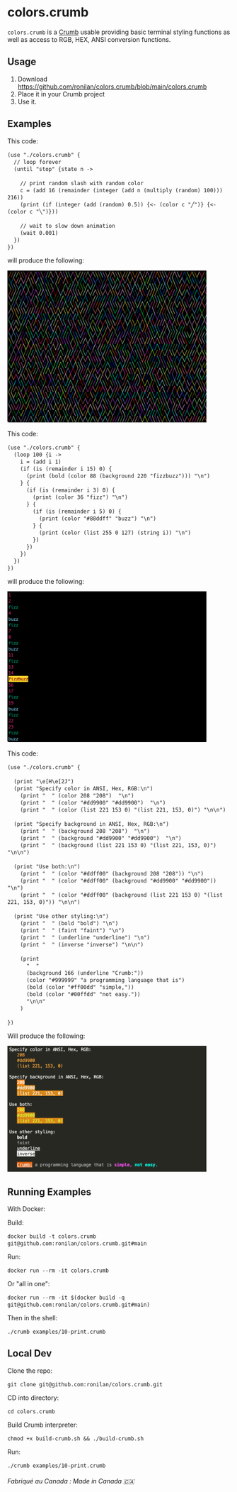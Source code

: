 # colors.crumb

`colors.crumb` is a [Crumb](https://github.com/liam-ilan/crumb) usable providing basic terminal styling functions as well as access to RGB, HEX, ANSI conversion functions.

## Usage

1. Download https://github.com/ronilan/colors.crumb/blob/main/colors.crumb
2. Place it in your Crumb project
3. Use it.

## Examples

This code:

```
(use "./colors.crumb" {
  // loop forever
  (until "stop" {state n ->
    
    // print random slash with random color
    c = (add 16 (remainder (integer (add n (multiply (random) 100))) 216))
    (print (if (integer (add (random) 0.5)) {<- (color c "╱")} {<- (color c "╲")}))

    // wait to slow down animation
    (wait 0.001)
  })
})

```
will produce the following:

<img src="./media/examples_10-print.crumb.png" width="450"> 

This code:

```
(use "./colors.crumb" {
  (loop 100 {i -> 
    i = (add i 1)
    (if (is (remainder i 15) 0) {
      (print (bold (color 88 (background 220 "fizzbuzz"))) "\n")
    } {
      (if (is (remainder i 3) 0) {
        (print (color 36 "fizz") "\n")
      } {
        (if (is (remainder i 5) 0) {
          (print (color "#88ddff" "buzz") "\n")
        } {
          (print (color (list 255 0 127) (string i)) "\n")
        })
      })
    })
  })
})
```
will produce the following:

<img src="./media/examples_fizzbuzz.crumb.png" width="450"> 

This code:

```
(use "./colors.crumb" {

  (print "\e[H\e[2J")
  (print "Specify color in ANSI, Hex, RGB:\n")
    (print "  " (color 208 "208")  "\n")
    (print "  " (color "#dd9900" "#dd9900")  "\n")
    (print "  " (color (list 221 153 0) "(list 221, 153, 0)") "\n\n")

  (print "Specify background in ANSI, Hex, RGB:\n")
    (print "  " (background 208 "208")  "\n")
    (print "  " (background "#dd9900" "#dd9900")  "\n")
    (print "  " (background (list 221 153 0) "(list 221, 153, 0)") "\n\n")

  (print "Use both:\n")
    (print "  " (color "#ddff00" (background 208 "208")) "\n")
    (print "  " (color "#ddff00" (background "#dd9900" "#dd9900")) "\n")
    (print "  " (color "#ddff00" (background (list 221 153 0) "(list 221, 153, 0)")) "\n\n")

  (print "Use other styling:\n")
    (print "  " (bold "bold") "\n")
    (print "  " (faint "faint") "\n")
    (print "  " (underline "underline") "\n")
    (print "  " (inverse "inverse") "\n\n")

    (print 
      "  " 
      (background 166 (underline "Crumb:")) 
      (color "#999999" "a programming language that is") 
      (bold (color "#ff00dd" "simple,")) 
      (bold (color "#00ffdd" "not easy.")) 
      "\n\n"
    )

})
```

Will produce the following:

<img src="./media/examples-demo.crumb.png" width="450"> 

## Running Examples

With Docker:

Build: 
```
docker build -t colors.crumb git@github.com:ronilan/colors.crumb.git#main
```
Run: 
```
docker run --rm -it colors.crumb
```

Or "all in one": 
```
docker run --rm -it $(docker build -q git@github.com:ronilan/colors.crumb.git#main)
```

Then in the shell: 
```
./crumb examples/10-print.crumb
```

## Local Dev

Clone the repo: 
```
git clone git@github.com:ronilan/colors.crumb.git
```

CD into directory: 
```
cd colors.crumb
```

Build Crumb interpreter: 
```
chmod +x build-crumb.sh && ./build-crumb.sh
```

Run:
```
./crumb examples/10-print.crumb
```

###### Fabriqué au Canada : Made in Canada 🇨🇦
